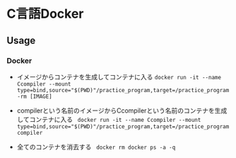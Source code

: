 # C言語Docker


## Usage 
### Docker
 - イメージからコンテナを生成してコンテナに入る
 `docker run -it --name Ccompiler --mount type=bind,source="$(PWD)"/practice_program,target=/practice_program -rm [IMAGE]`


 - compilerという名前のイメージからCcompilerという名前のコンテナを生成してコンテナに入る
` docker run -it --name Ccompiler --mount type=bind,source="$(PWD)"/practice_program,target=/practice_program compiler`

 - 全てのコンテナを消去する
` docker rm docker ps -a -q`